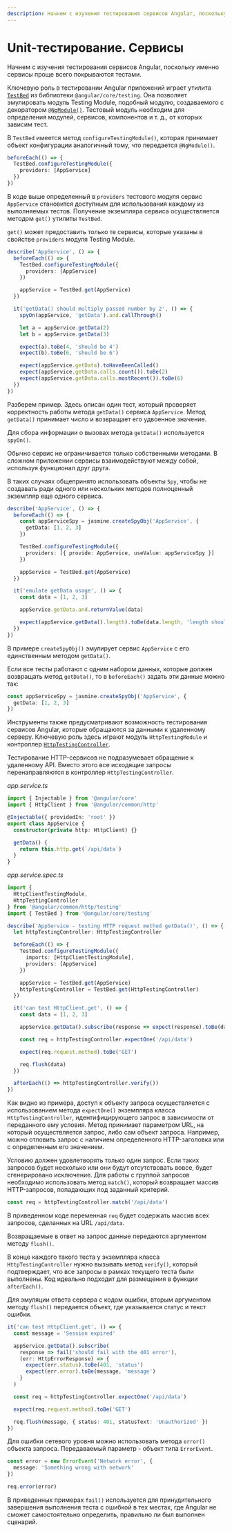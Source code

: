 ```yaml
---
description: Начнем с изучения тестирования сервисов Angular, поскольку именно сервисы проще всего покрываются тестами
---
```


# Unit-тестирование. Сервисы

Начнем с изучения тестирования сервисов Angular, поскольку именно сервисы проще всего покрываются тестами.

Ключевую роль в тестировании Angular приложений играет утилита [`TestBed`](https://angular.io/api/core/testing/TestBed) из библиотеки `@angular/core/testing`. Она позволяет эмулировать модуль Testing Module, подобный модулю, создаваемого с декоратором [`@NgModule()`](https://angular.io/api/core/NgModule). Тестовый модуль необходим для определения модулей, сервисов, компонентов и т. д., от которых зависим тест.

В `TestBed` имеется метод `configureTestingModule()`, которая принимает объект конфигурации аналогичный тому, что передается `@NgModule()`.

```ts
beforeEach(() => {
  TestBed.configureTestingModule({
    providers: [AppService]
  })
})
```

В коде выше определенный в `providers` тестового модуля сервис `AppService` становится доступным для использования каждому из выполняемых тестов. Получение экземпляра сервиса осуществляется методом `get()` утилиты `TestBed`.

`get()` может предоставить только те сервисы, которые указаны в свойстве `providers` модуля Testing Module.

```ts
describe('AppService', () => {
  beforeEach(() => {
    TestBed.configureTestingModule({
      providers: [AppService]
    })

    appService = TestBed.get(AppService)
  })

  it('getData() should multiply passed number by 2', () => {
    spyOn(appService, 'getData').and.callThrough()

    let a = appService.getData(2)
    let b = appService.getData(3)

    expect(a).toBe(4, 'should be 4')
    expect(b).toBe(6, 'should be 6')

    expect(appService.getData).toHaveBeenCalled()
    expect(appService.getData.calls.count()).toBe(2)
    expect(appService.getData.calls.mostRecent()).toBe(6)
  })
})
```

Разберем пример. Здесь описан один тест, который проверяет корректность работы метода `getData()` сервиса `AppService`. Метод `getData()` принимает число и возвращает его удвоенное значение.

Для сбора информации о вызовах метода `getData()` используется `spyOn()`.

Обычно сервис не ограничивается только собственными методами. В сложном приложении сервисы взаимодействуют между собой, используя функционал друг друга.

В таких случаях общепринято использовать объекты `Spy`, чтобы не создавать ради одного или нескольких методов полноценный экземпляр еще одного сервиса.

```ts
describe('AppService', () => {
  beforeEach(() => {
    const appServiceSpy = jasmine.createSpyObj('AppService', {
      getData: [1, 2, 3]
    })

    TestBed.configureTestingModule({
      providers: [{ provide: AppService, useValue: appServiceSpy }]
    })

    appService = TestBed.get(AppService)
  })

  it('emulate getData usage', () => {
    const data = [1, 2, 3]

    appService.getData.and.returnValue(data)

    expect(appService.getData().length).toBe(data.length, 'length should be 3')
  })
})
```

В примере `createSpyObj()` эмулирует сервис `AppService` с его единственным методом `getData()`.

Если все тесты работают с одним набором данных, которые должен возвращать метод `getData()`, то в `beforeEach()` задать эти данные можно так:

```ts
const appServiceSpy = jasmine.createSpyObj('AppService', {
  getData: [1, 2, 3]
})
```

Инструменты также предусматривают возможность тестирования сервисов Angular, которые обращаются за данными к удаленному серверу. Ключевую роль здесь играют модуль `HttpTestingModule` и контроллер [`HttpTestingController`](https://angular.io/api/common/http/testing/HttpTestingController).

Тестирование HTTP-сервисов не подразумевает обращение к удаленному API. Вместо этого все исходящие запросы перенаправляются в контроллер `HttpTestingController`.

_app.service.ts_

```ts
import { Injectable } from '@angular/core'
import { HttpClient } from '@angular/common/http'

@Injectable({ providedIn: 'root' })
export class AppService {
  constructor(private http: HttpClient) {}

  getData() {
    return this.http.get(`/api/data`)
  }
}
```

_app.service.spec.ts_

```ts
import {
  HttpClientTestingModule,
  HttpTestingController
} from '@angular/common/http/testing'
import { TestBed } from '@angular/core/testing'

describe('AppService - testing HTTP request method getData()', () => {
  let httpTestingController: HttpTestingController

  beforeEach(() => {
    TestBed.configureTestingModule({
      imports: [HttpClientTestingModule],
      providers: [AppService]
    })

    appService = TestBed.get(AppService)
    httpTestingController = TestBed.get(HttpTestingController)
  })

  it('can test HttpClient.get', () => {
    const data = [1, 2, 3]

    appService.getData().subscribe(response => expect(response).toBe(data))

    const req = httpTestingController.expectOne('/api/data')

    expect(req.request.method).toBe('GET')

    req.flush(data)
  })

  afterEach(() => httpTestingController.verify())
})
```

Как видно из примера, доступ к объекту запроса осуществляется с использованием метода `expectOne()` экземпляра класса `HttpTestingController`, идентифицирующего запрос в зависимости от переданного ему условия. Метод принимает параметром URL, на который осуществляется запрос, либо сам объект запроса. Например, можно отловить запрос с наличием определенного HTTP-заголовка или с определенным его значением.

Условию должен удовлетворять только один запрос. Если таких запросов будет несколько или они будут отсутствовать вовсе, будет сгенерировано исключение. Для работы с группой запросов необходимо использовать метод `match()`, который возвращает массив HTTP-запросов, попадающих под заданный критерий.

```ts
const req = httpTestingController.match('/api/data')
```

В приведенном коде переменная `req` будет содержать массив всех запросов, сделанных на URL `/api/data`.

Возвращаемые в ответ на запрос данные передаются аргументом методу `flush()`.

В конце каждого такого теста у экземпляра класса `HttpTestingController` нужно вызывать метод `verify()`, который подтверждает, что все запросы в рамках текущего теста были выполнены. Код идеально подходит для размещения в функции `afterEach()`.

Для эмуляции ответа сервера с кодом ошибки, вторым аргументом методу `flush()` передается объект, где указывается статус и текст ошибки.

```ts
it('can test HttpClient.get', () => {
  const message = 'Session expired'

  appService.getData().subscribe(
    response => fail('should fail with the 401 error'),
    (err: HttpErrorResponse) => {
      expect(err.status).toBe(401, 'status')
      expect(err.error).toBe(message, 'message')
    }
  )

  const req = httpTestingController.expectOne('/api/data')

  expect(req.request.method).toBe('GET')

  req.flush(message, { status: 401, statusText: 'Unauthorized' })
})
```

Для ошибки сетевого уровня можно использовать метода `error()` объекта запроса. Передаваемый параметр - объект типа `ErrorEvent`.

```ts
const error = new ErrorEvent('Network error', {
  message: 'Something wrong with network'
})

req.error(error)
```

В приведенных примерах `fail()` используется для принудительного завершения выполнения теста с ошибкой в тех местах, где Angular не сможет самостоятельно определить, правильно ли был выполнен сценарий.

